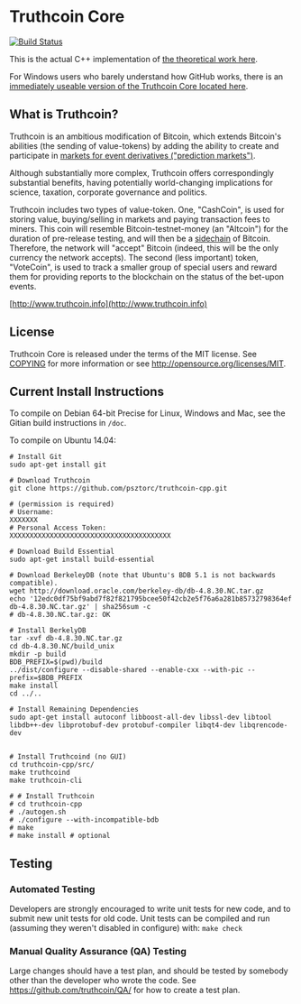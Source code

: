 Truthcoin Core
=====================================

[![Build Status](https://travis-ci.org/truthcoin/truthcoin.svg?branch=master)](https://travis-ci.org/truthcoin/truthcoin)

This is the actual C++ implementation of [the theoretical work here](https://github.com/psztorc/Truthcoin).

For Windows users who barely understand how GitHub works, there is an [immediately useable version of the Truthcoin Core located here](https://github.com/truthcoin/exe).

What is Truthcoin?
----------------

Truthcoin is an ambitious modification of Bitcoin, which extends Bitcoin's abilities (the sending of value-tokens) by adding the ability to create and participate in [markets for event derivatives ("prediction markets")](https://en.wikipedia.org/wiki/Prediction_market).

Although substantially more complex, Truthcoin offers correspondingly substantial benefits, having potentially world-changing implications for science, taxation, corporate governance and politics. 

Truthcoin includes two types of value-token.  One, "CashCoin", is used for storing value, buying/selling in markets and paying transaction fees to miners. This coin will resemble Bitcoin-testnet-money (an "Altcoin") for the duration of pre-release testing, and will then be a [sidechain](http://www.blockstream.com/) of Bitcoin. Therefore, the network will "accept" Bitcoin (indeed, this will be the only currency the network accepts). The second (less important) token, "VoteCoin", is used to track a smaller group of special users and reward them for providing reports to the blockchain on the status of the bet-upon events.

[http://www.truthcoin.info](http://www.truthcoin.info)

License
-------

Truthcoin Core is released under the terms of the MIT license. See [COPYING](COPYING) for more
information or see http://opensource.org/licenses/MIT.


Current Install Instructions
---------------------------

To compile on Debian 64-bit Precise for Linux, Windows and Mac, see the Gitian build instructions in ```/doc```.

To compile on Ubuntu 14.04:

```
# Install Git
sudo apt-get install git

# Download Truthcoin
git clone https://github.com/psztorc/truthcoin-cpp.git

# (permission is required)
# Username:
XXXXXXX
# Personal Access Token:
XXXXXXXXXXXXXXXXXXXXXXXXXXXXXXXXXXXXXXXX

# Download Build Essential
sudo apt-get install build-essential

# Download BerkeleyDB (note that Ubuntu's BDB 5.1 is not backwards compatible).
wget http://download.oracle.com/berkeley-db/db-4.8.30.NC.tar.gz
echo '12edc0df75bf9abd7f82f821795bcee50f42cb2e5f76a6a281b85732798364ef  db-4.8.30.NC.tar.gz' | sha256sum -c
# db-4.8.30.NC.tar.gz: OK

# Install BerkelyDB
tar -xvf db-4.8.30.NC.tar.gz
cd db-4.8.30.NC/build_unix
mkdir -p build
BDB_PREFIX=$(pwd)/build
../dist/configure --disable-shared --enable-cxx --with-pic --prefix=$BDB_PREFIX
make install
cd ../..

# Install Remaining Dependencies
sudo apt-get install autoconf libboost-all-dev libssl-dev libtool libdb++-dev libprotobuf-dev protobuf-compiler libqt4-dev libqrencode-dev 


# Install Truthcoind (no GUI)
cd truthcoin-cpp/src/
make truthcoind
make truthcoin-cli

# # Install Truthcoin
# cd truthcoin-cpp
# ./autogen.sh
# ./configure --with-incompatible-bdb
# make
# make install # optional
```


<!--

Development process
-------------------

Developers work in their own trees, then submit pull requests when they think
their feature or bug fix is ready.

If it is a simple/trivial/non-controversial change, then one of the Truthcoin
development team members simply pulls it.

If it is a *more complicated or potentially controversial* change, then the patch
submitter will be asked to start a discussion (if they haven't already) on the
[mailing list](http://sourceforge.net/mailarchive/forum.php?forum_name=truthcoin-development).

The patch will be accepted if there is broad consensus that it is a good thing.
Developers should expect to rework and resubmit patches if the code doesn't
match the project's coding conventions (see [doc/developer-notes.md](doc/developer-notes.md)) or are
controversial.

The `master` branch is regularly built and tested, but is not guaranteed to be
completely stable. [Tags](https://github.com/truthcoin/truthcoin/tags) are created
regularly to indicate new official, stable release versions of Truthcoin.


Testing
-------

Testing and code review is the bottleneck for development; we get more pull
requests than we can review and test on short notice. Please be patient and help out by testing
other people's pull requests, and remember this is a security-critical project where any mistake might cost people
lots of money.

-->

Testing
-------

### Automated Testing

Developers are strongly encouraged to write unit tests for new code, and to
submit new unit tests for old code. Unit tests can be compiled and run (assuming they weren't disabled in configure) with: `make check`

<!--
Every pull request is built for both Windows and Linux on a dedicated server,
and unit and sanity tests are automatically run. The binaries produced may be
used for manual QA testing — a link to them will appear in a comment on the
pull request posted by [TruthcoinPullTester](https://github.com/TruthcoinPullTester). See https://github.com/TheBlueMatt/test-scripts
for the build/test scripts.
-->

### Manual Quality Assurance (QA) Testing

Large changes should have a test plan, and should be tested by somebody other
than the developer who wrote the code.
See https://github.com/truthcoin/QA/ for how to create a test plan.

<!--
Translations
------------

Changes to translations as well as new translations can be submitted to
[Truthcoin Core's Transifex page](https://www.transifex.com/projects/p/truthcoin/).

Translations are periodically pulled from Transifex and merged into the git repository. See the
[translation process](doc/translation_process.md) for details on how this works.

**Important**: We do not accept translation changes as GitHub pull requests because the next
pull from Transifex would automatically overwrite them again.

Translators should also subscribe to the [mailing list](https://groups.google.com/forum/#!forum/truthcoin-translators).

-->
